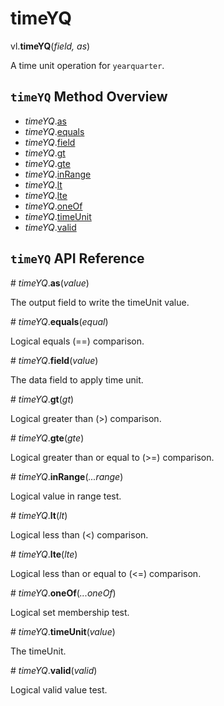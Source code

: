 # timeYQ

vl.<b>timeYQ</b>(<em>field, as</em>)

A time unit operation for <code>yearquarter</code>.

## <code>timeYQ</code> Method Overview

* <em>timeYQ</em>.<a href="#as">as</a>
* <em>timeYQ</em>.<a href="#equals">equals</a>
* <em>timeYQ</em>.<a href="#field">field</a>
* <em>timeYQ</em>.<a href="#gt">gt</a>
* <em>timeYQ</em>.<a href="#gte">gte</a>
* <em>timeYQ</em>.<a href="#inRange">inRange</a>
* <em>timeYQ</em>.<a href="#lt">lt</a>
* <em>timeYQ</em>.<a href="#lte">lte</a>
* <em>timeYQ</em>.<a href="#oneOf">oneOf</a>
* <em>timeYQ</em>.<a href="#timeUnit">timeUnit</a>
* <em>timeYQ</em>.<a href="#valid">valid</a>

## <code>timeYQ</code> API Reference

<a name="as">#</a>
<em>timeYQ</em>.<b>as</b>(<em>value</em>)

The output field to write the timeUnit value.

<a name="equals">#</a>
<em>timeYQ</em>.<b>equals</b>(<em>equal</em>)

Logical equals (==) comparison.

<a name="field">#</a>
<em>timeYQ</em>.<b>field</b>(<em>value</em>)

The data field to apply time unit.

<a name="gt">#</a>
<em>timeYQ</em>.<b>gt</b>(<em>gt</em>)

Logical greater than (>) comparison.

<a name="gte">#</a>
<em>timeYQ</em>.<b>gte</b>(<em>gte</em>)

Logical greater than or equal to (>=) comparison.

<a name="inRange">#</a>
<em>timeYQ</em>.<b>inRange</b>(<em>...range</em>)

Logical value in range test.

<a name="lt">#</a>
<em>timeYQ</em>.<b>lt</b>(<em>lt</em>)

Logical less than (<) comparison.

<a name="lte">#</a>
<em>timeYQ</em>.<b>lte</b>(<em>lte</em>)

Logical less than or equal to (<=) comparison.

<a name="oneOf">#</a>
<em>timeYQ</em>.<b>oneOf</b>(<em>...oneOf</em>)

Logical set membership test.

<a name="timeUnit">#</a>
<em>timeYQ</em>.<b>timeUnit</b>(<em>value</em>)

The timeUnit.

<a name="valid">#</a>
<em>timeYQ</em>.<b>valid</b>(<em>valid</em>)

Logical valid value test.

